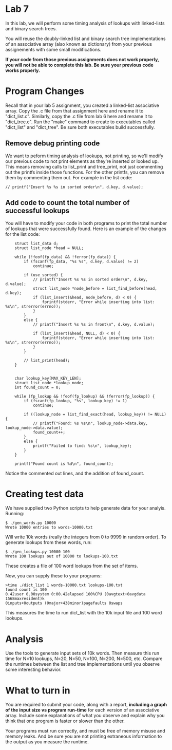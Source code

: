 # Lab 7

In this lab, we will perform some timing analysis of lookups with
linked-lists and binary search trees.

You will reuse the doubly-linked list and binary search
tree implementations of an associative array (also known as
dictionary) from your previous assignements with some small
modifications.

**If your code from those previous assignments does not work properly,
you will not be able to complete this lab. Be sure your previous code
works properly.**


# Program Changes

Recall that in your lab 5 assignment, you created a linked-list
associative array. Copy the .c file from that assignment here and
rename it to "dict_list.c". Similarly, copy the .c file from lab 6
here and rename it to "dict_tree.c". Run the "make" command to create
to executables called "dict_list" and "dict_tree". Be sure both
executables build successfully.

## Remove debug printing code
We want to peform timing analysis of lookups, not printing, so we'll
modify our previous code to not print elements as they're inserted or
looked up. This means removing calls to list_print and tree_print, not
just commenting out the printfs inside those functions. For the other
printfs, you can remove them by commenting them out. For example in
the list code:

```
// printf("Insert %s %s in sorted order\n", d.key, d.value);
```


## Add code to count the total number of successful lookups
You will have to modify your code in both programs to print the total
number of lookups that were successfully found. Here is an example of
the changes for the list code:

```
	struct list_data d;
	struct list_node *head = NULL;
	
	while (!feof(fp_data) && !ferror(fp_data)) {
		if (fscanf(fp_data, "%s %s", d.key, d.value) != 2)
			continue;
		
		if (use_sorted) {
			// printf("Insert %s %s in sorted order\n", d.key, d.value);
			struct list_node *node_before = list_find_before(head, d.key);
			if (list_insert(&head, node_before, d) < 0) {
				fprintf(stderr, "Error while inserting into list: %s\n", strerror(errno));
			}
		}
		else {
			// printf("Insert %s %s in front\n", d.key, d.value);

			if (list_insert(&head, NULL, d) < 0) {
				fprintf(stderr, "Error while inserting into list: %s\n", strerror(errno));
			}
		}

		// list_print(head);
	}


	char lookup_key[MAX_KEY_LEN];
	struct list_node *lookup_node;
	int found_count = 0;

	while (fp_lookup && !feof(fp_lookup) && !ferror(fp_lookup)) {
		if (fscanf(fp_lookup, "%s", lookup_key) != 1)
			continue;

		if ((lookup_node = list_find_exact(head, lookup_key)) != NULL) {
			// printf("Found: %s %s\n", lookup_node->data.key, lookup_node->data.value);
			found_count++;
		}
		else {
			printf("Failed to find: %s\n", lookup_key);
		}
	}

	printf("Found count is %d\n", found_count);
```

Notice the commented out lines, and the addition of found_count.

# Creating test data

We have supplied two Python scripts to help generate data for your
analyis.
Running:
```
$ ./gen_words.py 10000
Wrote 10000 entries to words-10000.txt
```

Will write 10k words (really the integers from 0 to 9999 in random
order). To generate lookups from these words, run:
```
$ ./gen_lookups.py 10000 100 
Wrote 100 lookups out of 10000 to lookups-100.txt
```
These creates a file of 100 word lookups from the set of items.

Now, you can supply these to your programs:
```
>time ./dict_list 1 words-10000.txt lookups-100.txt
found count is 100
0.42user 0.00system 0:00.42elapsed 100%CPU (0avgtext+0avgdata 1568maxresident)k
0inputs+0outputs (0major+438minor)pagefaults 0swaps
```

This measures the time to run dict_list with the 10k input file and
100 word lookups.

# Analysis
Use the tools to generate input sets of 10k words. Then measure this
run time for N=10 lookups, N=20, N=50, N=100, N=200, N=500,
etc. Compare the runtimes between the list and tree implementations
until you observe some interesting behavior.

# What to turn in
You are required to submit your code, along with a report, **including
a graph of the input size vs program run-time** for each version of an
associative array. Include some explanations of what you observe and
explain why you think that one program is faster or slower than the
other.

Your programs must run correctly, and must be free of memory misuse
and memory leaks. And be sure you are not printing extraneous
information to the output as you measure the runtime.

